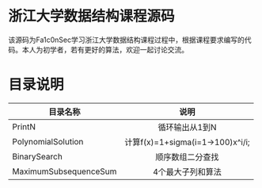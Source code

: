 # 浙江大学数据结构课程源码
该源码为Fa1c0nSec学习浙江大学数据结构课程过程中，根据课程要求编写的代码。本人为初学者，若有更好的算法，欢迎一起讨论交流。

# 目录说明
| 目录名称        | 说明           |
| ------------- |:-------------:|
| PrintN      | 循环输出从1到N |
| PolynomialSolution      | 计算f(x)=1+sigma(i=1->100)x^i/i;      |
| BinarySearch | 顺序数组二分查找      |
| MaximumSubsequenceSum | 4个最大子列和算法      |
